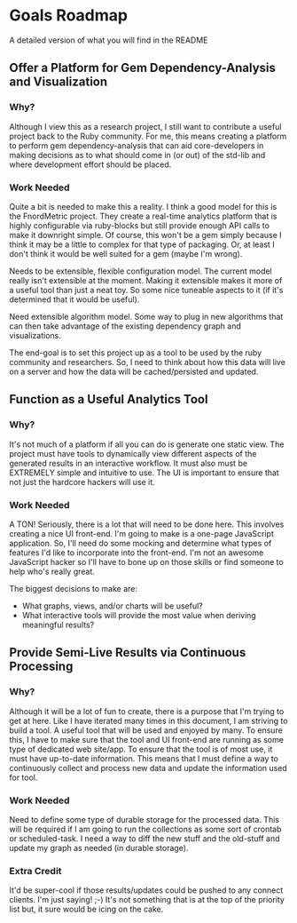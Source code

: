 # Goals Roadmap
A detailed version of what you will find in the README


## Offer a Platform for Gem Dependency-Analysis and Visualization

### Why?
Although I view this as a research project, I still want to contribute a
useful project back to the Ruby community. For me, this means creating a
platform to perform gem dependency-analysis that can aid core-developers
in making decisions as to what should come in (or out) of the std-lib and
where development effort should be placed. 

### Work Needed
Quite a bit is needed to make this a reality. I think a good model for
this is the FnordMetric project. They create a real-time analytics platform
that is highly configurable via ruby-blocks but still provide enough API
calls to make it downright simple. Of course, this won't be a gem simply
because I think it may be a little to complex for that type of packaging. Or,
at least I don't think it would be well suited for a gem (maybe I'm wrong).

Needs to be extensible, flexible configuration model. The current model really
isn't extensible at the moment. Making it extensible makes it more of a useful
tool than just a neat toy. So some nice tuneable aspects to it (if it's
determined that it would be useful).

Need extensible algorithm model. Some way to plug in new algorithms that can
then take advantage of the existing dependency graph and visualizations.

The end-goal is to set this project up as a tool to be used by the ruby
community and researchers. So, I need to think about how this data will
live on a server and how the data will be cached/persisted and updated.



## Function as a Useful Analytics Tool
### Why?
It's not much of a platform if all you can do is generate one static view.
The project must have tools to dynamically view different aspects of the
generated results in an interactive workflow. It must also must be
EXTREMELY simple and intuitive to use. The UI is important to ensure that
not just the hardcore hackers will use it. 

### Work Needed
A TON! Seriously, there is a lot that will need to be done here. This
involves creating a nice UI front-end. I'm going to make is a one-page
JavaScript application. So, I'll need do some mocking and determine what
types of features I'd like to incorporate into the front-end. I'm not an
awesome JavaScript hacker so I'll have to bone up on those skills or find
someone to help who's really great.

The biggest decisions to make are:

+ What graphs, views, and/or charts will be useful?
+ What interactive tools will provide the most value when deriving meaningful
results?


## Provide Semi-Live Results via Continuous Processing
### Why?
Although it will be a lot of fun to create, there is a purpose that I'm trying
to get at here. Like I have iterated many times in this document, I am striving
to build a tool. A useful tool that will be used and enjoyed by many. To ensure
this, I have to make sure that the tool and UI front-end are running as some
type of dedicated web site/app. To ensure that the tool is of most use, it must
have up-to-date information. This means that I must define a way to 
continuously collect and process new data and update the information used for
tool. 

### Work Needed
Need to define some type of durable storage for the processed data. This will
be required if I am going to run the collections as some sort of crontab or
scheduled-task. I need a way to diff the new stuff and the old-stuff and update
my graph as needed (in durable storage). 

### Extra Credit
It'd be super-cool if those results/updates could be pushed to any connect
clients. I'm just saying! ;-)   It's not something that is at the top of the
priority list but, it sure would be icing on the cake. 
